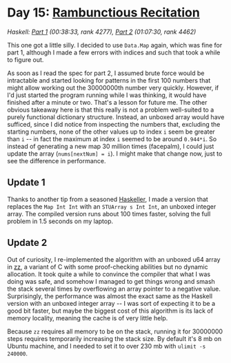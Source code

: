 # Day 15: [Rambunctious Recitation](https://adventofcode.com/2020/day/15)
*Haskell: [Part 1](https://github.com/DestyNova/advent_of_code_2020/blob/main/day15/Part1.hs) (00:38:33, rank 4277), [Part 2](https://github.com/DestyNova/advent_of_code_2020/blob/main/day15/Part2.hs) (01:07:30, rank 4462)*

This one got a little silly. I decided to use `Data.Map` again, which was fine for part 1, although I made a few errors with indices and such that took a while to figure out.

As soon as I read the spec for part 2, I assumed brute force would be intractable and started looking for patterns in the first 100 numbers that might allow working out the 30000000th number very quickly. However, if I'd just started the program running while I was thinking, it would have finished after a minute or two. That's a lesson for future me.
The other obvious takeaway here is that this really is not a problem well-suited to a purely functional dictionary structure. Instead, an unboxed array would have sufficed, since I did notice from inspecting the numbers that, excluding the starting numbers, none of the other values up to index `i` seem be greater than `i` -- in fact the maximum at index `i` seemed to be around `0.944*i`. So instead of generating a new map 30 million times (facepalm), I could just update the array (`nums[nextNum] = i`). I might make that change now, just to see the difference in performance.

## Update 1
Thanks to another tip from a seasoned [Haskeller](https://github.com/ethercrow), I made a version that replaces the `Map Int Int` with an `STUArray s Int Int`, an unboxed integer array. The compiled version runs about 100 times faster, solving the full problem in 1.5 seconds on my laptop.

## Update 2
Out of curiosity, I re-implemented the algorithm with an unboxed u64 array in [zz](https://github.com/zetzit/zz), a variant of C with some proof-checking abilities but no dynamic allocation. It took quite a while to convince the compiler that what I was doing was safe, and somehow I managed to get things wrong and smash the stack several times by overflowing an array pointer to a negative value.
Surprisingly, the performance was almost the exact same as the Haskell version with an unboxed integer array -- I was sort of expecting it to be a good bit faster, but maybe the biggest cost of this algorithm is its lack of memory locality, meaning the cache is of very little help.

Because `zz` requires all memory to be on the stack, running it for 30000000 steps requires temporarily increasing the stack size. By default it's 8 mb on Ubuntu machine, and I needed to set it to over 230 mb with `ulimit -s 240000`.
